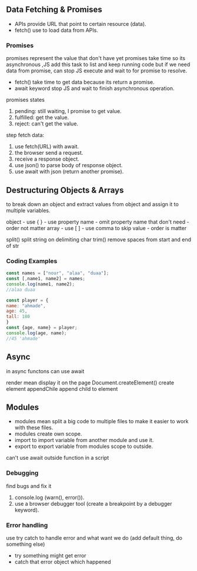 ## Data Fetching & Promises
  - APIs provide URL that point to certain resource (data).
  - fetch() use to load data from APIs.

### Promises  
promises represent the value that don't have yet promises take time so its asynchronous ,JS add this task to list and keep running code but if we need data from promise, can stop JS execute and wait to for promise to resolve.

- fetch() take time to get data because its return a promise.
- await keyword stop JS and wait to finish asynchronous operation. 

promises states
  1. pending: still waiting, I promise to get value.
  2. fulfilled: get the value.
  3. reject: can't get the value.
     

step fetch data:
  1. use fetch(URL) with await.
  2. the browser send a request.
  3. receive a response object.
  4. use json() to parse body of response object.
  5.  use await with json (return another promise).
     
## Destructuring Objects & Arrays
   to break down an object and extract values from object and assign it to multiple variables.

   object
     - use { }
     - use property name
     - omit property name that don't need
     - order not matter
   array
     - use [ ]
     - use comma to skip value 
     - order is matter
     
split() split string on delimiting char
trim() remove spaces from start and end of str 
### Coding Examples
```javascript
const names = ["nour", "alaa", "duaa"];
const [,name1, name2] = names;
console.log(name1, name2);
//alaa duaa

const player = {
name: "ahmade",
age: 45,
tall: 180
}
const {age, name} = player;
console.log(age, name);
//45 'ahmade'
```
## Async   
in async functons can use await 

render mean display it on the page
Document.createElement() create element
appendChile append child to element

## Modules 
  - modules mean split a big code to multiple files to make it easier to work with these files.
  - modules create own scope.
  - import to import variable from another module and use it.
  - export to export variable from modules scope to outside. 

can't use await outside function in a script
### Debugging 
find bugs and fix it
  1. console.log (warn(), error()).
  2. use a browser debugger tool (create a breakpoint by a debugger keyword).
      
### Error handling
use try catch to handle error and what want we do (add default thing, do something else) 
  - try something might get error
  - catch that error object which happened

